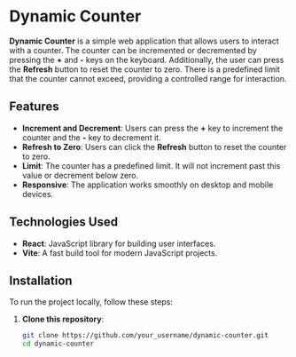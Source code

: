 # Dynamic Counter

**Dynamic Counter** is a simple web application that allows users to interact with a counter. The counter can be incremented or decremented by pressing the **+** and **-** keys on the keyboard. Additionally, the user can press the **Refresh** button to reset the counter to zero. There is a predefined limit that the counter cannot exceed, providing a controlled range for interaction.

## Features

- **Increment and Decrement**: Users can press the **+** key to increment the counter and the **-** key to decrement it.
- **Refresh to Zero**: Users can click the **Refresh** button to reset the counter to zero.
- **Limit**: The counter has a predefined limit. It will not increment past this value or decrement below zero.
- **Responsive**: The application works smoothly on desktop and mobile devices.

## Technologies Used

- **React**: JavaScript library for building user interfaces.
- **Vite**: A fast build tool for modern JavaScript projects.

## Installation

To run the project locally, follow these steps:

1. **Clone this repository**:

   ```bash
   git clone https://github.com/your_username/dynamic-counter.git
   cd dynamic-counter
   ```
